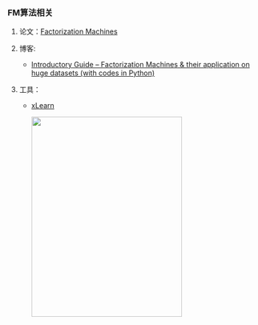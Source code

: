 ### FM算法相关 

1. 论文：[Factorization Machines](https://www.csie.ntu.edu.tw/~b97053/paper/Rendle2010FM.pdf)

2. 博客: 

   - [Introductory Guide – Factorization Machines & their application on huge datasets (with codes in Python)](https://www.analyticsvidhya.com/blog/2018/01/factorization-machines/)

3. 工具：

   - [xLearn](https://xlearn-doc.readthedocs.io/en/latest/index.html)

     <img height=400 width=300 src=https://github.com/aksnzhy/xLearn/raw/master/img/code.png>
